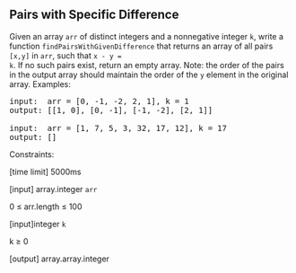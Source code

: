 ## Pairs with Specific Difference

Given an array <code>arr</code> of distinct integers and a nonnegative integer <code>k</code>, write a function <code>findPairsWithGivenDifference</code> that returns an array of all pairs <code>[x,y]</code> in <code>arr</code>, such that <code>x - y = k</code>. If no such pairs exist, return an empty array.
Note: the order of the pairs in the output array should maintain the order of the <code>y</code> element in the original array.
Examples:
<pre>
input:  arr = [0, -1, -2, 2, 1], k = 1
output: [[1, 0], [0, -1], [-1, -2], [2, 1]]

input:  arr = [1, 7, 5, 3, 32, 17, 12], k = 17
output: []
</pre>
Constraints:

[time limit] 5000ms

[input] array.integer <code>arr</code>

0 ≤ arr.length ≤ 100

[input]integer <code>k</code>

k ≥ 0

[output] array.array.integer

>
